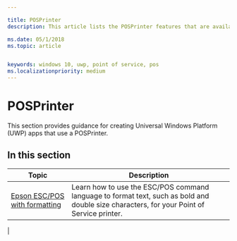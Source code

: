 ```yaml
---

title: POSPrinter
description: This article lists the POSPrinter features that are available for UWP apps and links to the how-to articles that show how to use them.

ms.date: 05/1/2018
ms.topic: article


keywords: windows 10, uwp, point of service, pos
ms.localizationpriority: medium
---
```


# POSPrinter

This section provides guidance for creating Universal Windows Platform (UWP) apps that use a POSPrinter.

## In this section
|Topic |Description |
|------|------------|
| [Epson ESC/POS with formatting](epson-esc-pos-with-formatting.md) | Learn how to use the ESC/POS command language to format text, such as bold and double size characters, for your Point of Service printer. |
|

<!-- Future topics to be added
| [System Requirements](pos-posprinter-system-requirements.md)  |  |
| [Getting Started](pos-posprinter-get-started.md)              |  | -->
